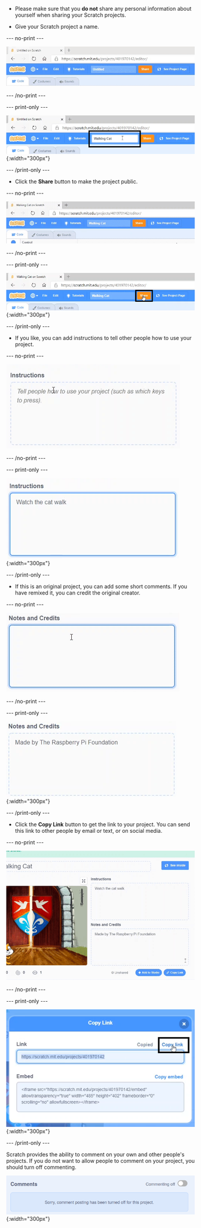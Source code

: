 - Please make sure that you **do not** share any personal information about yourself when sharing your Scratch projects.

- Give your Scratch project a name.

--- no-print ---

![name_file.gif](images/name_file.gif)

--- /no-print ---

--- print-only ---

![name_file.png](images/name_file.png){:width="300px"}

--- /print-only ---

- Click the **Share** button to make the project public.

--- no-print ---

![share.gif](images/share.gif)

--- /no-print ---

--- print-only ---

![share.png](images/share.png){:width="300px"}

--- /print-only ---

- If you like, you can add instructions to tell other people how to use your project.

--- no-print ---

![add_instructions.gif](images/add_instructions.gif)

--- /no-print ---

--- print-only ---

![add_instructions.png](images/add_instructions.png){:width="300px"}

--- /print-only ---

- If this is an original project, you can add some short comments. If you have remixed it, you can credit the original creator.

--- no-print ---

![notes_and_credits.gif](images/notes_and_credits.gif)

--- /no-print ---

--- print-only ---

![notes_and_credits.png](images/notes_and_credits.png){:width="300px"}

--- /print-only ---

- Click the **Copy Link** button to get the link to your project. You can send this link to other people by email or text, or on social media.

--- no-print ---

![copy_link.gif](images/copy_link.gif)

--- /no-print ---

--- print-only ---

![copy_link.png](images/copy_link.png){:width="300px"}

--- /print-only ---

Scratch provides the ability to comment on your own and other people's projects. If you do not want to allow people to comment on your project, you should turn off commenting.

![comments-off.png](images/comments-off.png){:width="300px"}
